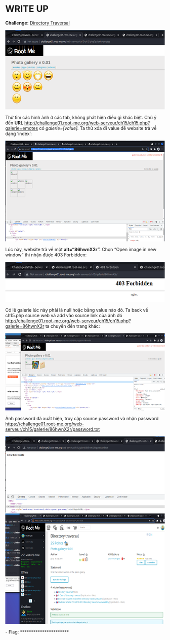 # WRITE UP

**Challenge:** [Directory Traversal](https://www.root-me.org/en/Challenges/Web-Server/Directory-traversal)

<img src="./media/image1.png" style="width:6.13757in;height:2.60322in" alt="Graphical user interface, text, application Description automatically generated" />

Thử tìm các hình ảnh ở các tab, không phát hiện điều gì khác biệt. Chú ý đến **URL** <http://challenge01.root-me.org/web-serveur/ch15/ch15.php?galerie=emotes> có *galerie=\[value\].* Ta thử xóa đi value để website trả về dạng ‘index’:

<img src="./media/image2.png" style="width:6.19367in;height:3.29998in" alt="Graphical user interface, text, application Description automatically generated" />

Lúc này, website trả về một **alt=“86hwnX2r”.** Chọn “Open image in new window” thì nhận được 403 Forbidden:

<img src="./media/image3.png" style="width:6.21377in;height:1.32108in" alt="Graphical user interface, text, application Description automatically generated" />

Có lẽ galerie lúc này phải là null hoặc bằng value nào đó. Ta back về ch15.php source web và add vào source link của ảnh đó <http://challenge01.root-me.org/web-serveur/ch15/ch15.php?galerie=86hwnX2r> ta chuyển đến trang khác:

<img src="./media/image4.png" style="width:6.26122in;height:2.52723in" alt="Graphical user interface, text, application Description automatically generated" />

Ảnh password đã xuất hiện, truy cập source password và nhận password <https://challenge01.root-me.org/web-serveur/ch15/galerie/86hwnX2r/password.txt>

<img src="./media/image5.png" style="width:6.27696in;height:2.49469in" alt="Graphical user interface, text Description automatically generated" />

<img src="./media/image6.png" style="width:6.5in;height:3.63333in" alt="A screenshot of a computer Description automatically generated" />

\- Flag: \*\*\*\*\*\*\*\*\*\*\*\*\*\*\*\*\*\*\*\*\*\*
